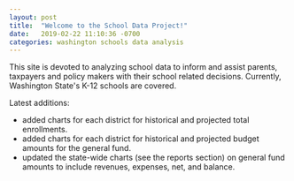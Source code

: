 ```yaml
---
layout: post
title:  "Welcome to the School Data Project!"
date:   2019-02-22 11:10:36 -0700
categories: washington schools data analysis
---
```

This site is devoted to analyzing school data to inform and assist parents, taxpayers and policy makers with their school related decisions.
Currently, Washington State's K-12 schools are covered.

Latest additions: 
- added charts for each district for historical and projected total enrollments.
- added charts for each district for historical and projected budget amounts for the general fund.
- updated the state-wide charts (see the reports section) on general fund amounts to include revenues, expenses, net, and balance.

